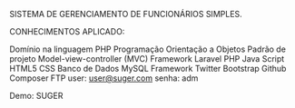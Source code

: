 SISTEMA DE GERENCIAMENTO DE FUNCIONÁRIOS SIMPLES.

CONHECIMENTOS APLICADO:

Domínio na linguagem PHP
Programação Orientação a Objetos
Padrão de projeto Model-view-controller (MVC)
Framework Laravel PHP
Java Script
HTML5
CSS
Banco de Dados MySQL
Framework Twitter Bootstrap
Github
Composer
FTP
user: user@suger.com
senha: adm

Demo: SUGER